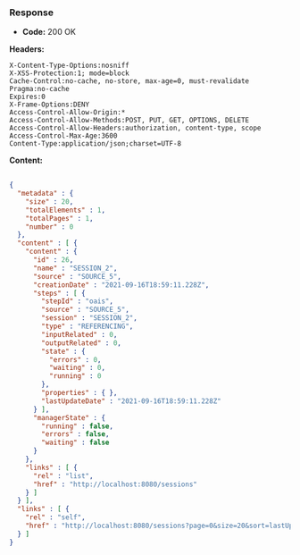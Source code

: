 ### Response

* **Code:** 200 OK

**Headers:**

`X-Content-Type-Options:nosniff`  
`X-XSS-Protection:1; mode=block`  
`Cache-Control:no-cache, no-store, max-age=0, must-revalidate`  
`Pragma:no-cache`  
`Expires:0`  
`X-Frame-Options:DENY`  
`Access-Control-Allow-Origin:*`  
`Access-Control-Allow-Methods:POST, PUT, GET, OPTIONS, DELETE`  
`Access-Control-Allow-Headers:authorization, content-type, scope`  
`Access-Control-Max-Age:3600`  
`Content-Type:application/json;charset=UTF-8`  

**Content:**

```json
    
{
  "metadata" : {
    "size" : 20,
    "totalElements" : 1,
    "totalPages" : 1,
    "number" : 0
  },
  "content" : [ {
    "content" : {
      "id" : 26,
      "name" : "SESSION_2",
      "source" : "SOURCE_5",
      "creationDate" : "2021-09-16T18:59:11.228Z",
      "steps" : [ {
        "stepId" : "oais",
        "source" : "SOURCE_5",
        "session" : "SESSION_2",
        "type" : "REFERENCING",
        "inputRelated" : 0,
        "outputRelated" : 0,
        "state" : {
          "errors" : 0,
          "waiting" : 0,
          "running" : 0
        },
        "properties" : { },
        "lastUpdateDate" : "2021-09-16T18:59:11.228Z"
      } ],
      "managerState" : {
        "running" : false,
        "errors" : false,
        "waiting" : false
      }
    },
    "links" : [ {
      "rel" : "list",
      "href" : "http://localhost:8080/sessions"
    } ]
  } ],
  "links" : [ {
    "rel" : "self",
    "href" : "http://localhost:8080/sessions?page=0&size=20&sort=lastUpdateDate,desc"
  } ]
}
```
